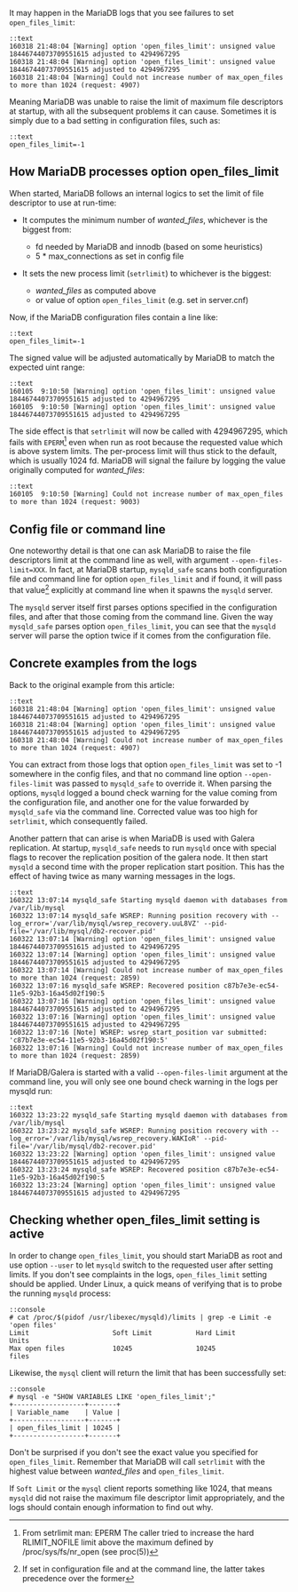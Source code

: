 <!--
.. title: Troubleshooting open_files_limit in MariaDB
.. tags: mariadb,galera
.. date: 2016-03-22T15:01:05+0100
.. category: Code
-->

It may happen in the MariaDB logs that you see failures to set `open_files_limit`:

    ::text
    160318 21:48:04 [Warning] option 'open_files_limit': unsigned value 18446744073709551615 adjusted to 4294967295
    160318 21:48:04 [Warning] option 'open_files_limit': unsigned value 18446744073709551615 adjusted to 4294967295
    160318 21:48:04 [Warning] Could not increase number of max_open_files to more than 1024 (request: 4907)

Meaning MariaDB was unable to raise the limit of maximum file descriptors at startup, with all the subsequent problems it can cause. Sometimes it is simply due to a bad setting in configuration files, such as:

    ::text
    open_files_limit=-1

<!-- TEASER_END -->


## How MariaDB processes option open_files_limit

When started, MariaDB follows an internal logics to set the limit of file descriptor to use at run-time: 

  * It computes the minimum number of _wanted\_files_, whichever is the biggest from:
    - fd needed by MariaDB and innodb (based on some heuristics)
    - 5 * max_connections as set in config file

  * It sets the new process limit (`setrlimit`) to whichever is the biggest:
    - _wanted\_files_ as computed above
    - or value of option `open_files_limit` (e.g. set in server.cnf)

Now, if the MariaDB configuration files contain a line like:
  
    ::text
    open_files_limit=-1

The signed value will be adjusted automatically by MariaDB to match the expected uint range:

    ::text
    160105  9:10:50 [Warning] option 'open_files_limit': unsigned value 18446744073709551615 adjusted to 4294967295
    160105  9:10:50 [Warning] option 'open_files_limit': unsigned value 18446744073709551615 adjusted to 4294967295

The side effect is that `setrlimit` will now be called with 4294967295, which fails with `EPERM`[^eperm] even when run as root because the requested value which is above system limits. The per-process limit will thus stick to the default, which is usually 1024 fd. MariaDB will signal the failure by logging the value originally computed for _wanted\_files_:

    ::text
    160105  9:10:50 [Warning] Could not increase number of max_open_files to more than 1024 (request: 9003)

## Config file or command line

One noteworthy detail is that one can ask MariaDB to raise the file descriptors limit at the command line as well, with argument `--open-files-limit=XXX`. In fact, at MariaDB startup, `mysqld_safe` scans both configuration file and command line for option `open_files_limit` and if found, it will pass that value[^config] explicitly at command line when it spawns the `mysqld` server.

The `mysqld` server itself first parses options specified in the configuration files, and after that those coming from the command line. Given the way `mysqld_safe` parses option `open_files_limit`, you can see that the `mysqld` server will parse the option twice if it comes from the configuration file.

## Concrete examples from the logs

Back to the original example from this article:

    ::text
    160318 21:48:04 [Warning] option 'open_files_limit': unsigned value 18446744073709551615 adjusted to 4294967295
    160318 21:48:04 [Warning] option 'open_files_limit': unsigned value 18446744073709551615 adjusted to 4294967295
    160318 21:48:04 [Warning] Could not increase number of max_open_files to more than 1024 (request: 4907)

You can extract from those logs that option `open_files_limit` was set to -1 somewhere in the config files, and that no command line option `--open-files-limit` was passed to `mysqld_safe` to override it. When parsing the options, `mysqld` logged a bound check warning for the value coming from the configuration file, and another one for the value forwarded by `mysqld_safe` via the command line. Corrected value was too high for `setrlimit`, which consequently failed.

Another pattern that can arise is when MariaDB is used with Galera replication. At startup, `mysqld_safe` needs to run `mysqld` once with special flags to recover the replication position of the galera node. It then start `mysqld` a second time with the proper replication start position. This has the effect of having twice as many warning messages in the logs.

    ::text
    160322 13:07:14 mysqld_safe Starting mysqld daemon with databases from /var/lib/mysql
    160322 13:07:14 mysqld_safe WSREP: Running position recovery with --log_error='/var/lib/mysql/wsrep_recovery.uuL8VZ' --pid-file='/var/lib/mysql/db2-recover.pid'
    160322 13:07:14 [Warning] option 'open_files_limit': unsigned value 18446744073709551615 adjusted to 4294967295
    160322 13:07:14 [Warning] option 'open_files_limit': unsigned value 18446744073709551615 adjusted to 4294967295
    160322 13:07:14 [Warning] Could not increase number of max_open_files to more than 1024 (request: 2859)
    160322 13:07:16 mysqld_safe WSREP: Recovered position c87b7e3e-ec54-11e5-92b3-16a45d02f190:5
    160322 13:07:16 [Warning] option 'open_files_limit': unsigned value 18446744073709551615 adjusted to 4294967295
    160322 13:07:16 [Warning] option 'open_files_limit': unsigned value 18446744073709551615 adjusted to 4294967295
    160322 13:07:16 [Note] WSREP: wsrep_start_position var submitted: 'c87b7e3e-ec54-11e5-92b3-16a45d02f190:5'
    160322 13:07:16 [Warning] Could not increase number of max_open_files to more than 1024 (request: 2859)

If MariaDB/Galera is started with a valid `--open-files-limit` argument at the command line, you will only see one bound check warning in the logs per mysqld run:

    ::text
    160322 13:23:22 mysqld_safe Starting mysqld daemon with databases from /var/lib/mysql
    160322 13:23:22 mysqld_safe WSREP: Running position recovery with --log_error='/var/lib/mysql/wsrep_recovery.WAKIoR' --pid-file='/var/lib/mysql/db2-recover.pid'
    160322 13:23:22 [Warning] option 'open_files_limit': unsigned value 18446744073709551615 adjusted to 4294967295
    160322 13:23:24 mysqld_safe WSREP: Recovered position c87b7e3e-ec54-11e5-92b3-16a45d02f190:5
    160322 13:23:24 [Warning] option 'open_files_limit': unsigned value 18446744073709551615 adjusted to 4294967295

## Checking whether open_files_limit setting is active

In order to change `open_files_limit`, you should start MariaDB as root and use option `--user` to let `mysqld` switch to the requested user after setting limits. If you don't see complaints in the logs, `open_files_limit` setting should be applied. Under Linux, a quick means of verifying that is to probe the running `mysqld` process:

    ::console
    # cat /proc/$(pidof /usr/libexec/mysqld)/limits | grep -e Limit -e 'open files'
    Limit                     Soft Limit           Hard Limit           Units
    Max open files            10245                10245                files

Likewise, the `mysql` client will return the limit that has been successfully set:

    ::console
    # mysql -e "SHOW VARIABLES LIKE 'open_files_limit';"
    +------------------+-------+
    | Variable_name    | Value |
    +------------------+-------+
    | open_files_limit | 10245 |
    +------------------+-------+

Don't be surprised if you don't see the exact value you specified for `open_files_limit`. Remember that MariaDB will call `setrlimit` with the highest value between _wanted\_files_ and `open_files_limit`.

If `Soft Limit` or the `mysql` client reports something like 1024, that means `mysqld` did not raise the maximum file descriptor limit appropriately, and the logs should contain enough information to find out why.

[^eperm]: From setrlimit man: EPERM  The caller tried to increase the hard RLIMIT_NOFILE limit above the maximum defined by /proc/sys/fs/nr_open (see proc(5))
[^config]: If set in configuration file and at the command line, the latter takes precedence over the former
